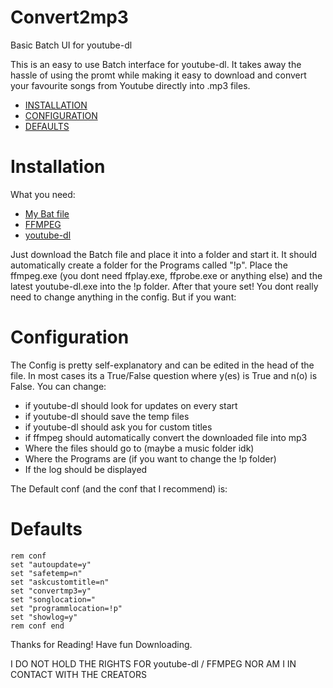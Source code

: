 # Convert2mp3
Basic Batch UI for youtube-dl

This is an easy to use Batch interface for youtube-dl. It takes away the hassle of using the promt while making it easy to download and convert your favourite songs from Youtube directly into .mp3 files. 
- [INSTALLATION](#installation)
- [CONFIGURATION](#configuration)
- [DEFAULTS](#defaults)

# Installation
What you need:
- [My Bat file](https://github.com/5hunx/convert2mp3/blob/master/dl.bat)
- [FFMPEG](https://ffmpeg.zeranoe.com/builds/)
- [youtube-dl](http://ytdl-org.github.io/youtube-dl/download.html)

Just download the Batch file and place it into a folder and start it. It should automatically create a folder for the Programs called "!p". Place the ffmpeg.exe (you dont need ffplay.exe, ffprobe.exe or anything else) and the latest youtube-dl.exe into the !p folder. After that youre set! You dont really need to change anything in the config. But if you want:

# Configuration
The Config is pretty self-explanatory and can be edited in the head of the file. In most cases its a True/False question where y(es) is True and n(o) is False. You can change: 
- if youtube-dl should look for updates on every start
- if youtube-dl should save the temp files
- if youtube-dl should ask you for custom titles
- if ffmpeg should automatically convert the downloaded file into mp3
- Where the files should go to (maybe a music folder idk)
- Where the Programs are (if you want to change the !p folder)
- If the log should be displayed

The Default conf (and the conf that I recommend) is: 

# Defaults

    rem conf
    set "autoupdate=y"
    set "safetemp=n"
    set "askcustomtitle=n"
    set "convertmp3=y"
    set "songlocation="
    set "programmlocation=!p"
    set "showlog=y"
    rem conf end

Thanks for Reading! Have fun Downloading.

I DO NOT HOLD THE RIGHTS FOR youtube-dl / FFMPEG NOR AM I IN CONTACT WITH THE CREATORS
